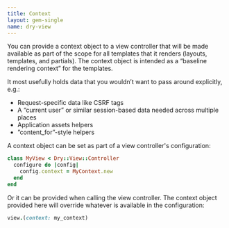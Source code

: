 ```yaml
---
title: Context
layout: gem-single
name: dry-view
---
```


You can provide a context object to a view controller that will be made available as part of the scope for all templates that it renders (layouts, templates, and partials). The context object is intended as a “baseline rendering context” for the templates.

It most usefully holds data that you wouldn’t want to pass around explicitly, e.g.:

- Request-specific data like CSRF tags
- A “current user” or similar session-based data needed across multiple places
- Application assets helpers
- ”content_for”-style helpers

A context object can be set as part of a view controller's configuration:

```ruby
class MyView < Dry::View::Controller
  configure do |config|
    config.context = MyContext.new
  end
end
```

Or it can be provided when calling the view controller. The context object provided here will override whatever is available in the configuration:

```ruby
view.(context: my_context)
```
